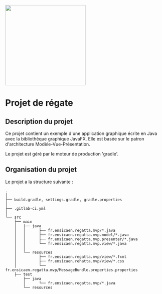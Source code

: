 [<img src="https://www.ensicaen.fr/wp-content/uploads/2017/02/LogoEnsicaen.gif" width="256" >](https://www.ensicaen.fr)

Projet de régate
================

## Description du projet

Ce projet contient un exemple d'une application graphique écrite en Java avec
la bibliothèque graphique JavaFX. Elle est basée sur le patron d'architecture
Modèle-Vue-Présentation.

Le projet est géré par le moteur de production 'gradle'.

## Organisation du projet
 
Le projet a la structure suivante :

    .
    │
    ├── build.gradle, settings.gradle, gradle.properties
    │
    ├── .gitlab-ci.yml
    │
    └── src
        ├── main
        │   ├── java
        │   │      ├── fr.ensicaen.regatta.mvp/*.java
        │   │      ├── fr.ensicaen.regatta.mvp.model/*.java
        │   │      ├── fr.ensicaen.regatta.mvp.presenter/*.java
        │   │      └── fr.ensicaen.regatta.mvp.view/*.java
        │   │
        │   └── resources
        │          ├── fr.ensicaen.regatta.mvp/view/*.fxml
        │          ├── fr.ensicaen.rehatta.mvp/view/*.css
        │          └── fr.ensicaen.regatta.mvp/MessageBundle.properties.properties
        ├── test
            ├── java
            │      └── fr.ensicaen.regatta.mvp/*.java
            └── resources
